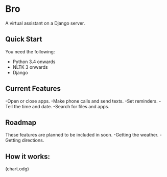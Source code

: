 # Bro
A virtual assistant on a Django server.

## Quick Start
You need the following:
* Python 3.4 onwards
* NLTK 3 onwards
* Django

## Current Features
-Open or close apps.
-Make phone calls and send texts.
-Set reminders.
-Tell the time and date.
-Search for files and apps.

## Roadmap
These features are planned to be included in soon.
-Getting the weather.
-Getting directions.

## How it works:
(chart.odg)






